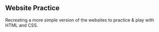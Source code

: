 ## Website Practice

Recreating a more simple version of the websites to practice & play
with HTML and CSS.